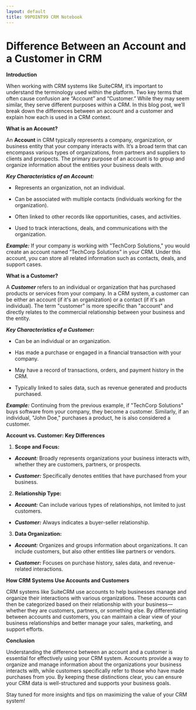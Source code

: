 ```yaml
---
layout: default
title: 99POINT99 CRM Notebook
---
```

# Difference Between an Account and a Customer in CRM

**Introduction**

When working with CRM systems like SuiteCRM, it’s important to understand the terminology used within the platform. Two key terms that often cause confusion are “Account” and “Customer.” While they may seem similar, they serve different purposes within a CRM. In this blog post, we’ll break down the differences between an account and a customer and explain how each is used in a CRM context.

**What is an Account?**

An **Account** in CRM typically represents a company, organization, or business entity that your company interacts with. It’s a broad term that can encompass various types of organizations, from partners and suppliers to clients and prospects. The primary purpose of an account is to group and organize information about the entities your business deals with.

***Key Characteristics of an Account:***
    
 *   Represents an organization, not an individual.
        
 *   Can be associated with multiple contacts (individuals working for the organization).
        
 *   Often linked to other records like opportunities, cases, and activities.
        
 *   Used to track interactions, deals, and communications with the organization.
        

***Example:*** If your company is working with "TechCorp Solutions," you would create an account named “TechCorp Solutions” in your CRM. Under this account, you can store all related information such as contacts, deals, and support cases.

**What is a Customer?**

A ***Customer*** refers to an individual or organization that has purchased products or services from your company. In a CRM system, a customer can be either an account (if it's an organization) or a contact (if it's an individual). The term "customer" is more specific than "account" and directly relates to the commercial relationship between your business and the entity.

***Key Characteristics of a Customer:***
    
 *   Can be an individual or an organization.
        
 *   Has made a purchase or engaged in a financial transaction with your company.
        
 *   May have a record of transactions, orders, and payment history in the CRM.
        
 *   Typically linked to sales data, such as revenue generated and products purchased.
        

***Example:*** Continuing from the previous example, if "TechCorp Solutions" buys software from your company, they become a customer. Similarly, if an individual, "John Doe," purchases a product, he is also considered a customer.

**Account vs. Customer: Key Differences**

1. **Scope and Focus:**
    
 *   ***Account:*** Broadly represents organizations your business interacts with, whether they are customers, partners, or prospects.
        
 *   ***Customer:*** Specifically denotes entities that have purchased from your business.
        
2. **Relationship Type:**
    
 *   ***Account:*** Can include various types of relationships, not limited to just customers.
        
 *   ***Customer:*** Always indicates a buyer-seller relationship.
        
3. **Data Organization:**
    
 *   ***Account:*** Organizes and groups information about organizations. It can include customers, but also other entities like partners or vendors.
        
 *   ***Customer:*** Focuses on purchase history, sales data, and revenue-related interactions.
        

**How CRM Systems Use Accounts and Customers**

CRM systems like SuiteCRM use accounts to help businesses manage and organize their interactions with various organizations. These accounts can then be categorized based on their relationship with your business—whether they are customers, partners, or something else. By differentiating between accounts and customers, you can maintain a clear view of your business relationships and better manage your sales, marketing, and support efforts.

**Conclusion**

Understanding the difference between an account and a customer is essential for effectively using your CRM system. Accounts provide a way to organize and manage information about the organizations your business interacts with, while customers specifically refer to those who have made purchases from you. By keeping these distinctions clear, you can ensure your CRM data is well-structured and supports your business goals.

Stay tuned for more insights and tips on maximizing the value of your CRM system!
